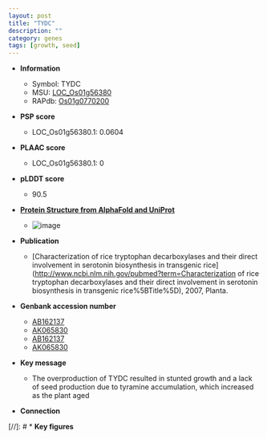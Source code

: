 ```yaml
---
layout: post
title: "TYDC"
description: ""
category: genes
tags: [growth, seed]
---
```


* **Information**  
    + Symbol: TYDC  
    + MSU: [LOC_Os01g56380](http://rice.plantbiology.msu.edu/cgi-bin/ORF_infopage.cgi?orf=LOC_Os01g56380)  
    + RAPdb: [Os01g0770200](http://rapdb.dna.affrc.go.jp/viewer/gbrowse_details/irgsp1?name=Os01g0770200)  

* **PSP score**  
    + LOC_Os01g56380.1: 0.0604 

* **PLAAC score**  
    + LOC_Os01g56380.1: 0 

* **pLDDT score**
    + 90.5

* **[Protein Structure from AlphaFold and UniProt](https://www.uniprot.org/uniprotkb/Q94EE9/entry#structure)**
    + ![image](https://ricepsp.github.io/images/Q9/AF-Q94EE9-F1.png)

* **Publication**  
    + [Characterization of rice tryptophan decarboxylases and their direct involvement in serotonin biosynthesis in transgenic rice](http://www.ncbi.nlm.nih.gov/pubmed?term=Characterization of rice tryptophan decarboxylases and their direct involvement in serotonin biosynthesis in transgenic rice%5BTitle%5D), 2007, Planta.

* **Genbank accession number**  
    + [AB162137](http://www.ncbi.nlm.nih.gov/nuccore/AB162137)
    + [AK065830](http://www.ncbi.nlm.nih.gov/nuccore/AK065830)
    + [AB162137](http://www.ncbi.nlm.nih.gov/nuccore/AB162137)
    + [AK065830](http://www.ncbi.nlm.nih.gov/nuccore/AK065830)

* **Key message**  
    + The overproduction of TYDC resulted in stunted growth and a lack of seed production due to tyramine accumulation, which increased as the plant aged

* **Connection**  

[//]: # * **Key figures**  



